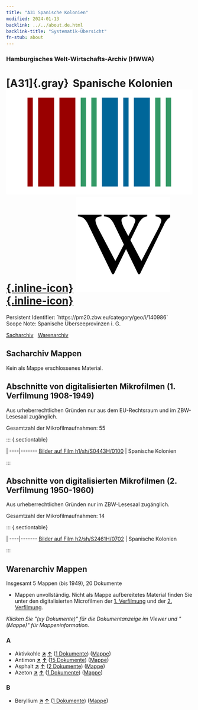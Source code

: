 ```yaml
---
title: "A31 Spanische Kolonien"
modified: 2024-01-13
backlink: ../../about.de.html
backlink-title: "Systematik-Übersicht"
fn-stub: about
---
```


### Hamburgisches Welt-Wirtschafts-Archiv (HWWA)

# [A31]{.gray}&#8201; Spanische Kolonien &#160; [![Wikidata](/images/Wikidata-logo.svg "Wikidata"){.inline-icon}](http://www.wikidata.org/entity/Q80702) [![Wikipedia](/images/Wikipedia-W.svg "Wikipedia"){.inline-icon}](https://de.wikipedia.org/wiki/Spanisches_Kolonialreich)

<div class="hint">Persistent Identifier: `https://pm20.zbw.eu/category/geo/i/140986`</div>

<div class="hint">
Scope Note: Spanische Überseeprovinzen i. G.
</div>


[Sacharchiv](#sacharchiv-mappen) &#160; [Warenarchiv](#warenarchiv-mappen)





## Sacharchiv Mappen








Kein als Mappe erschlossenes Material.



<a id="filmsections" />

## Abschnitte von digitalisierten Mikrofilmen (1. Verfilmung 1908-1949)

<p>Aus urheberrechtlichen Gründen nur aus dem EU-Rechtsraum und im ZBW-Lesesaal zugänglich.</p>


<p>Gesamtzahl der Mikrofilmaufnahmen: 55</p>





::: {.sectiontable}

 | 
----|-------
<a class="btn" href="https://pm20.zbw.eu/film/h1/sh/S0443H/0100" rel="nofollow">Bilder auf Film h1/sh/S0443H/0100</a> | Spanische Kolonien


:::




## Abschnitte von digitalisierten Mikrofilmen (2. Verfilmung 1950-1960)

<p>Aus urheberrechtlichen Gründen nur im ZBW-Lesesaal zugänglich.</p>


<p>Gesamtzahl der Mikrofilmaufnahmen: 14</p>





::: {.sectiontable}

 | 
----|-------
<a class="btn" href="https://pm20.zbw.eu/film/h2/sh/S2461H/0702" rel="nofollow">Bilder auf Film h2/sh/S2461H/0702</a> | Spanische Kolonien


:::














## Warenarchiv Mappen










Insgesamt 5 Mappen (bis 1949), 20 Dokumente
- Mappen unvollständig.  Nicht als Mappe aufbereitetes Material finden Sie
unter den digitalisierten Microfilmen der [1. Verfilmung](/film/h1_wa.de.html)
und der [2. Verfilmung](/film/h2_wa.de.html).

_Klicken Sie "(xy Dokumente)" für die Dokumentanzeige im Viewer und "(Mappe)" für Mappeninformation._




### A

- Aktivkohle [**&nearr;**](../../../ware/i/141952/about.de.html "Aktivkohle (XXX in der ganzen Welt)") [**&uarr;**](../../../ware/about.de.html#PID13-Rm01 "Warensystematik") (<a href="https://pm20.zbw.eu/iiifview/folder/wa/141952,140986" title="über: Aktivkohle : Spanische Kolonien" target="_blank">1 Dokumente</a>) ([Mappe](../../../../folder/wa/1419xx/141952/1409xx/140986/about.de.html))
- Antimon [**&nearr;**](../../../ware/i/141977/about.de.html "Antimon (XXX in der ganzen Welt)") [**&uarr;**](../../../ware/about.de.html#PID07.01-Hm01 "Warensystematik") (<a href="https://pm20.zbw.eu/iiifview/folder/wa/141977,140986" title="über: Antimon : Spanische Kolonien" target="_blank">15 Dokumente</a>) ([Mappe](../../../../folder/wa/1419xx/141977/1409xx/140986/about.de.html))
- Asphalt [**&nearr;**](../../../ware/i/142016/about.de.html "Asphalt (XXX in der ganzen Welt)") [**&uarr;**](../../../ware/about.de.html#PID22-Bd01 "Warensystematik") (<a href="https://pm20.zbw.eu/iiifview/folder/wa/142016,140986" title="über: Asphalt : Spanische Kolonien" target="_blank">2 Dokumente</a>) ([Mappe](../../../../folder/wa/1420xx/142016/1409xx/140986/about.de.html))
- Azeton [**&nearr;**](../../../ware/i/142022/about.de.html "Azeton (XXX in der ganzen Welt)") [**&uarr;**](../../../ware/about.de.html#PID13-Ko03 "Warensystematik") (<a href="https://pm20.zbw.eu/iiifview/folder/wa/142022,140986" title="über: Azeton : Spanische Kolonien" target="_blank">1 Dokumente</a>) ([Mappe](../../../../folder/wa/1420xx/142022/1409xx/140986/about.de.html))

### B

- Beryllium [**&nearr;**](../../../ware/i/142103/about.de.html "Beryllium (XXX in der ganzen Welt)") [**&uarr;**](../../../ware/about.de.html#PID07.01-Lm03 "Warensystematik") (<a href="https://pm20.zbw.eu/iiifview/folder/wa/142103,140986" title="über: Beryllium : Spanische Kolonien" target="_blank">1 Dokumente</a>) ([Mappe](../../../../folder/wa/1421xx/142103/1409xx/140986/about.de.html))




